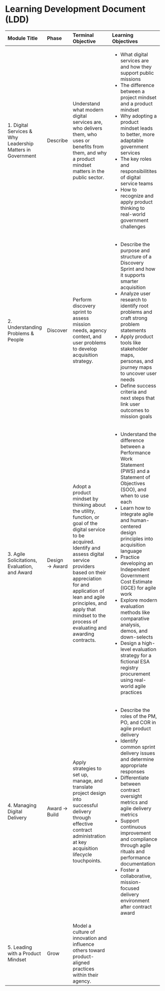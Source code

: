 # Learning Development Document (LDD)

| Module Title | Phase | Terminal Objective | Learning Objectives | 
| :---- | :---- | :---- | :---- |
| 1. Digital Services & Why Leadership Matters in Government | Describe | Understand what modern digital services are, who delivers them, who uses or benefits from them, and why a product mindset matters in the public sector. | <ul><li>What digital services are and how they support public missions</li><li>The difference between a project mindset and a product mindset</li><li>Why adopting a product mindset leads to better, more adaptable government services</li><li>The key roles and responsibilitites of digital service teams</li><li>How to recognize and apply product thinking to real-world government challenges</li></ul> |
| 2. Understanding Problems & People | Discover | Perform discovery sprint to assess mission needs, agency context, and user problems to develop acquisition strategy. | <ul><li>Describe the purpose and structure of a Discovery Sprint and how it supports smarter acquisition</li><li>Analyze user research to identify root problems and craft strong problem statements</li><li>Apply product tools like stakeholder maps, personas, and journey maps to uncover user needs</li><li>Define success criteria and next steps that link user outcomes to mission goals</li></ul> |
| 3. Agile Solicitations, Evaluation, and Award | Design → Award | Adopt a product mindset by thinking about the utility, function, or goal of the digital service to be acquired. Identify and assess digital service providers based on their appreciation for and application of lean and agile principles, and apply that mindset to the process of evaluating and awarding contracts. | <ul><li>Understand the difference between a Performance Work Statement (PWS) and a Statement of Objectives (SOO), and when to use each</li><li>Learn how to integrate agile and human-centered design principles into acquisition language</li><li>Practice developing an Independent Government Cost Estimate (IGCE) for agile work</li><li>Explore modern evaluation methods like comparative analysis, demos, and down-selects</li><li>Design a high-level evaluation strategy for a fictional ESA registry procurement using real-world agile practices</li></ul> |
| 4. Managing Digital Delivery | Award → Build | Apply strategies to set up, manage, and translate project design into successful delivery through effective contract administration at key acquisition lifecycle touchpoints. | <ul><li>Describe the roles of the PM, PO, and COR in agile product delivery</li><li>Identify common sprint delivery issues and determine appropriate responses</li><li>Differentiate between contract oversight metrics and agile delivery metrics</li><li>Support continuous improvement and compliance through agile rituals and performance documentation</li><li>Foster a collaborative, mission-focused delivery environment after contract award</li></ul> |
| 5. Leading with a Product Mindset | Grow | Model a culture of innovation and influence others toward product-aligned practices within their agency. |  |
